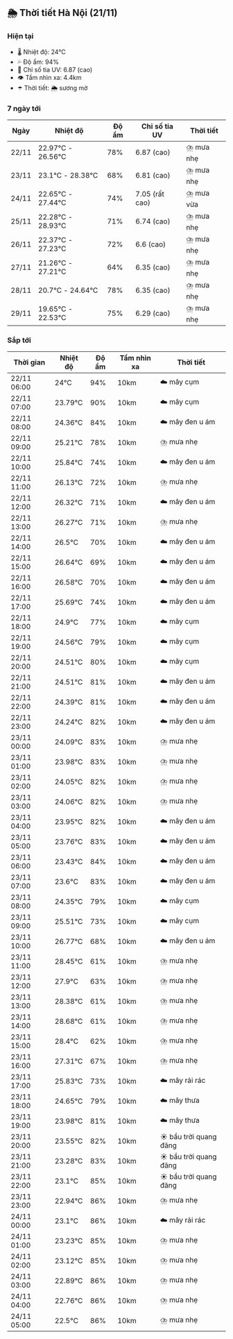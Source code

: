 ## 🌦️ Thời tiết Hà Nội (21/11)

### Hiện tại

- 🌡️ Nhiệt độ: 24℃
- 💦 Độ ẩm: 94%
- 🌟 Chỉ số tia UV: 6.87 (cao)
- 👁️ Tầm nhìn xa: 4.4km
- ☂️ Thời tiết: 🌦️ sương mờ

### 7 ngày tới

| Ngày | Nhiệt độ | Độ ẩm | Chỉ số tia UV | Thời tiết |
| --- | --- | --- | --- | --- |
| 22/11 | 22.97℃ - 26.56℃ | 78% | 6.87 (cao) | ⛈️ mưa nhẹ |
| 23/11 | 23.1℃ - 28.38℃ | 68% | 6.81 (cao) | ⛈️ mưa nhẹ |
| 24/11 | 22.65℃ - 27.44℃ | 74% | 7.05 (rất cao) | ⛈️ mưa vừa |
| 25/11 | 22.28℃ - 28.93℃ | 71% | 6.74 (cao) | ⛈️ mưa nhẹ |
| 26/11 | 22.37℃ - 27.23℃ | 72% | 6.6 (cao) | ⛈️ mưa nhẹ |
| 27/11 | 21.26℃ - 27.21℃ | 64% | 6.35 (cao) | ⛈️ mưa nhẹ |
| 28/11 | 20.7℃ - 24.64℃ | 78% | 6.35 (cao) | ⛈️ mưa nhẹ |
| 29/11 | 19.65℃ - 22.53℃ | 75% | 6.29 (cao) | ⛈️ mưa nhẹ |

### Sắp tới

| Thời gian | Nhiệt độ | Độ ẩm | Tầm nhìn xa | Thời tiết |
| --- | --- | --- | --- | --- |
| 22/11 06:00 | 24℃ | 94% | 10km | ☁️ mây cụm |
| 22/11 07:00 | 23.79℃ | 90% | 10km | ☁️ mây cụm |
| 22/11 08:00 | 24.36℃ | 84% | 10km | ☁️ mây đen u ám |
| 22/11 09:00 | 25.21℃ | 78% | 10km | ⛈️ mưa nhẹ |
| 22/11 10:00 | 25.84℃ | 74% | 10km | ☁️ mây đen u ám |
| 22/11 11:00 | 26.13℃ | 72% | 10km | ⛈️ mưa nhẹ |
| 22/11 12:00 | 26.32℃ | 71% | 10km | ☁️ mây đen u ám |
| 22/11 13:00 | 26.27℃ | 71% | 10km | ⛈️ mưa nhẹ |
| 22/11 14:00 | 26.5℃ | 70% | 10km | ☁️ mây đen u ám |
| 22/11 15:00 | 26.64℃ | 69% | 10km | ☁️ mây đen u ám |
| 22/11 16:00 | 26.58℃ | 70% | 10km | ☁️ mây đen u ám |
| 22/11 17:00 | 25.69℃ | 74% | 10km | ☁️ mây đen u ám |
| 22/11 18:00 | 24.9℃ | 77% | 10km | ☁️ mây cụm |
| 22/11 19:00 | 24.56℃ | 79% | 10km | ☁️ mây cụm |
| 22/11 20:00 | 24.51℃ | 80% | 10km | ☁️ mây cụm |
| 22/11 21:00 | 24.51℃ | 81% | 10km | ☁️ mây đen u ám |
| 22/11 22:00 | 24.39℃ | 81% | 10km | ☁️ mây đen u ám |
| 22/11 23:00 | 24.24℃ | 82% | 10km | ☁️ mây đen u ám |
| 23/11 00:00 | 24.09℃ | 83% | 10km | ⛈️ mưa nhẹ |
| 23/11 01:00 | 23.98℃ | 83% | 10km | ⛈️ mưa nhẹ |
| 23/11 02:00 | 24.05℃ | 82% | 10km | ⛈️ mưa nhẹ |
| 23/11 03:00 | 24.06℃ | 82% | 10km | ⛈️ mưa nhẹ |
| 23/11 04:00 | 23.95℃ | 82% | 10km | ☁️ mây đen u ám |
| 23/11 05:00 | 23.76℃ | 83% | 10km | ☁️ mây đen u ám |
| 23/11 06:00 | 23.43℃ | 84% | 10km | ☁️ mây đen u ám |
| 23/11 07:00 | 23.6℃ | 83% | 10km | ☁️ mây đen u ám |
| 23/11 08:00 | 24.35℃ | 79% | 10km | ☁️ mây cụm |
| 23/11 09:00 | 25.51℃ | 73% | 10km | ☁️ mây cụm |
| 23/11 10:00 | 26.77℃ | 68% | 10km | ☁️ mây đen u ám |
| 23/11 11:00 | 28.45℃ | 61% | 10km | ⛈️ mưa nhẹ |
| 23/11 12:00 | 27.9℃ | 63% | 10km | ⛈️ mưa nhẹ |
| 23/11 13:00 | 28.38℃ | 61% | 10km | ⛈️ mưa nhẹ |
| 23/11 14:00 | 28.68℃ | 61% | 10km | ⛈️ mưa nhẹ |
| 23/11 15:00 | 28.4℃ | 62% | 10km | ⛈️ mưa nhẹ |
| 23/11 16:00 | 27.31℃ | 67% | 10km | ⛈️ mưa nhẹ |
| 23/11 17:00 | 25.83℃ | 73% | 10km | ☁️ mây rải rác |
| 23/11 18:00 | 24.65℃ | 79% | 10km | ☁️ mây thưa |
| 23/11 19:00 | 23.98℃ | 81% | 10km | ☁️ mây thưa |
| 23/11 20:00 | 23.55℃ | 82% | 10km | ☀️ bầu trời quang đãng |
| 23/11 21:00 | 23.28℃ | 83% | 10km | ☀️ bầu trời quang đãng |
| 23/11 22:00 | 23.1℃ | 85% | 10km | ☀️ bầu trời quang đãng |
| 23/11 23:00 | 22.94℃ | 86% | 10km | ⛈️ mưa nhẹ |
| 24/11 00:00 | 23.1℃ | 86% | 10km | ☁️ mây rải rác |
| 24/11 01:00 | 23.23℃ | 85% | 10km | ⛈️ mưa nhẹ |
| 24/11 02:00 | 23.12℃ | 85% | 10km | ⛈️ mưa nhẹ |
| 24/11 03:00 | 22.89℃ | 86% | 10km | ⛈️ mưa nhẹ |
| 24/11 04:00 | 22.76℃ | 86% | 10km | ⛈️ mưa nhẹ |
| 24/11 05:00 | 22.5℃ | 86% | 10km | ⛈️ mưa nhẹ |
